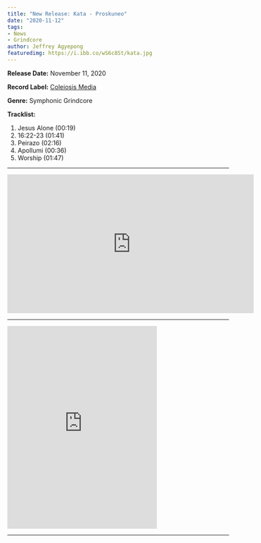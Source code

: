 ```yaml
---
title: "New Release: Kata - Proskuneo"
date: "2020-11-12"
tags:
- News
- Grindcore
author: Jeffrey Agyepong
featuredimg: https://i.ibb.co/wS6c8St/kata.jpg
---
```


**Release Date:** November 11, 2020

**Record Label:** [Coleiosis Media](https://coleiosis.bandcamp.com)

**Genre:** Symphonic Grindcore

**Tracklist:**

1. Jesus Alone (00:19)
2. 16:22-23 (01:41) 
3. Peirazo (02:16) 
4. Apollumi (00:36) 
5. Worship (01:47)

* * *

<div class="video-container"><iframe src="https://www.youtube.com/embed/nvJwk7ML__4" width="560" height="315" frameborder="0"></iframe></div>

* * *

<iframe style="border: 0; width: 340px; height: 460px;" src="https://bandcamp.com/EmbeddedPlayer/album=334289462/size=large/bgcol=ffffff/linkcol=0687f5/tracklist=false/transparent=true/" seamless><a href="https://coleiosis.bandcamp.com/album/proskuneo">Proskuneo by Kata</a></iframe>

* * *
